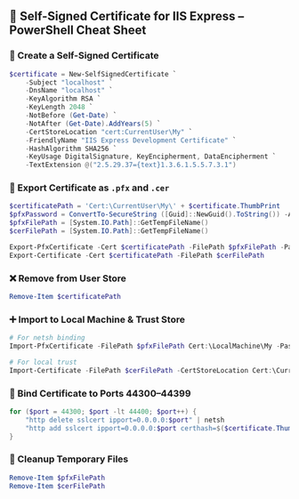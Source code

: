 
## 🔐 Self-Signed Certificate for IIS Express – PowerShell Cheat Sheet

### 📌 Create a Self-Signed Certificate

```powershell
$certificate = New-SelfSignedCertificate `
    -Subject "localhost" `
    -DnsName "localhost" `
    -KeyAlgorithm RSA `
    -KeyLength 2048 `
    -NotBefore (Get-Date) `
    -NotAfter (Get-Date).AddYears(5) `
    -CertStoreLocation "cert:CurrentUser\My" `
    -FriendlyName "IIS Express Development Certificate" `
    -HashAlgorithm SHA256 `
    -KeyUsage DigitalSignature, KeyEncipherment, DataEncipherment `
    -TextExtension @("2.5.29.37={text}1.3.6.1.5.5.7.3.1")
```

### 📁 Export Certificate as `.pfx` and `.cer`

```powershell
$certificatePath = 'Cert:\CurrentUser\My\' + $certificate.ThumbPrint
$pfxPassword = ConvertTo-SecureString ([Guid]::NewGuid().ToString()) -AsPlainText -Force
$pfxFilePath = [System.IO.Path]::GetTempFileName()
$cerFilePath = [System.IO.Path]::GetTempFileName()

Export-PfxCertificate -Cert $certificatePath -FilePath $pfxFilePath -Password $pfxPassword
Export-Certificate -Cert $certificatePath -FilePath $cerFilePath
```

### ❌ Remove from User Store

```powershell
Remove-Item $certificatePath
```

### ➕ Import to Local Machine & Trust Store

```powershell
# For netsh binding
Import-PfxCertificate -FilePath $pfxFilePath Cert:\LocalMachine\My -Password $pfxPassword -Exportable:$false

# For local trust
Import-Certificate -FilePath $cerFilePath -CertStoreLocation Cert:\CurrentUser\Root
```

### 🔗 Bind Certificate to Ports 44300–44399

```powershell
for ($port = 44300; $port -lt 44400; $port++) {
    "http delete sslcert ipport=0.0.0.0:$port" | netsh
    "http add sslcert ipport=0.0.0.0:$port certhash=$($certificate.Thumbprint) appid=`"{214124cd-d05b-4309-9af9-9caa44b2b74a}`"" | netsh
}
```

### 🧹 Cleanup Temporary Files

```powershell
Remove-Item $pfxFilePath
Remove-Item $cerFilePath
```


